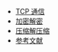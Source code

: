 - [TCP 通信](./tcp/README.md)
- [加密解密](./crypto/README.md)
- [压缩解压缩](./zlib/README.md)
- [参考文献](./ref.md)